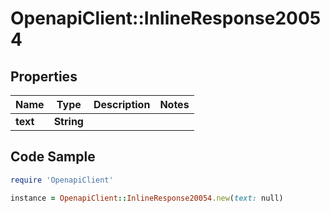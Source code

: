 # OpenapiClient::InlineResponse20054

## Properties

Name | Type | Description | Notes
------------ | ------------- | ------------- | -------------
**text** | **String** |  | 

## Code Sample

```ruby
require 'OpenapiClient'

instance = OpenapiClient::InlineResponse20054.new(text: null)
```


